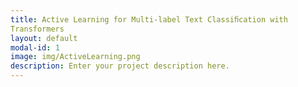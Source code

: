 ```yaml
---
title: Active Learning for Multi-label Text Classiﬁcation with
Transformers
layout: default
modal-id: 1
image: img/ActiveLearning.png
description: Enter your project description here.
---
```

